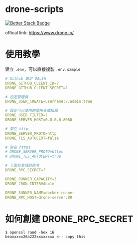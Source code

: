 # drone-scripts

[![Better Stack Badge](https://uptime.betterstack.com/status-badges/v1/monitor/y570.svg)](https://uptime.betterstack.com/?utm_source=status_badge)

offical link: https://www.drone.io/

# 使用教學

建立 ```.env```，可以直接複製 ```.env.sample```

```yml
# Github 設定 OAuth
DRONE_GITHUB_CLIENT_ID=?
DRONE_GITHUB_CLIENT_SECRET=?

# 設定管理員
DRONE_USER_CREATE=username:?,admin:true

# 設定可以使用的使用者或組織
DRONE_USER_FILTER=?
DRONE_SERVER_HOST=0.0.0.0:8080

# 架在 http
DRONE_SERVER_PROTO=http
DRONE_TLS_AUTOCERT=false

# 架在 https
# DRONE_SERVER_PROTO=https
# DRONE_TLS_AUTOCERT=true

# 下面有生成的指令
DRONE_RPC_SECRET=?

DRONE_RUNNER_CAPACITY=3
DRONE_CRON_INTERVAL=1m

DRONE_RUNNER_NAME=docker-runner
DRONE_RPC_HOST=drone-server:80
```

# 如何創建 DRONE_RPC_SECRET

```
$ openssl rand -hex 16
beaxxxxx26a222xxxxxxxx <-- copy this
```
